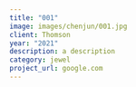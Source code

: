 ```yaml
---
title: "001"
image: images/chenjun/001.jpg
client: Thomson
year: "2021"
description: a description
category: jewel
project_url: google.com
---
```


